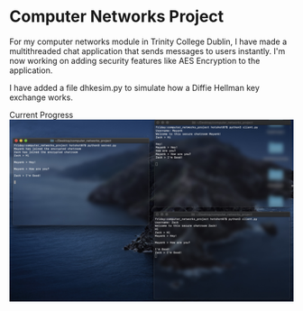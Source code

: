 # Computer Networks Project

For my computer networks module in Trinity College Dublin, I have made a multithreaded chat application that sends messages to users instantly. I'm now working on adding security features like AES Encryption to the application.

I have added a file dhkesim.py to simulate how a Diffie Hellman key exchange works.

Current Progress
![Progress](progress.jpg)
